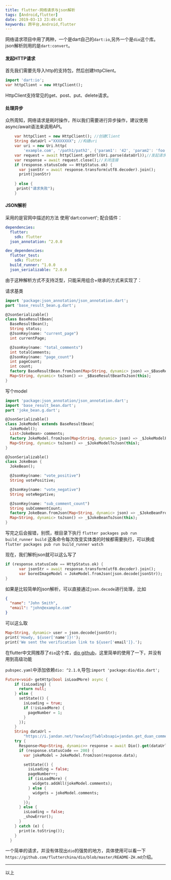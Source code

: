 ```yaml
---
title: flutter-网络请求与json解析
tags: [Android,flutter]
date: 2019-03-13 23:49:43
keywords: 跨平台,Android,flutter
---
```

网络请求项目中用了两种，一个是dart自己的`dart:io`,另外一个是`dio`这个库。
json解析则用的是`dart:convert`。
<!--more-->
#### 发起HTTP请求

首先我们需要先导入http的支持包，然后创建httpClient。

``` dart
import 'dart:io';
var httpClient = new HttpClient();
```

HttpClient支持常见的get、post、put、delete请求。

#### 处理异步
众所周知，网络请求是耗时操作，所以我们需要进行异步操作，建议使用async/await语法来调用API。
``` dart
    var httpClient = new HttpClient(); //创建Client
    String dataUrl ="XXXXXXXX"; //构建uri
    var uri = new Uri.http(
        'example.com', '/path1/path2', {'param1': '42', 'param2': 'foo'});//或者这么构建也可以
    var request = await httpClient.getUrl(Uri.parse(dataUrl));//发起请求
    var response = await request.close();//关闭连接
    if (response.statusCode == HttpStatus.ok) {
      var jsonStr = await response.transform(utf8.decoder).join();
      print(jsonStr)
      
    } else {
     print("请求失败");
    }
```

#### JSON解析
采用的是官网中描述的方法
使用'dart:convert';
配合插件：

``` yaml
dependencies:
  flutter:
    sdk: flutter
  json_annotation: ^2.0.0

dev_dependencies:
  flutter_test:
    sdk: flutter
  build_runner: ^1.0.0
  json_serializable: ^2.0.0
```

由于这种解析方式不支持泛型，只能采用组合+继承的方式来实现了：

请求基类

``` dart
import 'package:json_annotation/json_annotation.dart';
part 'base_result_bean.g.dart';

@JsonSerializable()
class BaseResultBean{
  BaseResultBean();
  String status;
  @JsonKey(name: "current_page")
  int currentPage;

  @JsonKey(name: "total_comments")
  int totalComments;
  @JsonKey(name: "page_count")
  int pageCount;
  int count;
  factory BaseResultBean.fromJson(Map<String, dynamic> json) =>_$BaseResultBeanFromJson(json);
  Map<String, dynamic> toJson() => _$BaseResultBeanToJson(this);
}

```

写个model
``` dart
import 'package:json_annotation/json_annotation.dart';
import 'base_result_bean.dart';
part 'joke_bean.g.dart';

@JsonSerializable()
class JokeModel extends BaseResultBean{
  JokeModel();
  List<JokeBean> comments;
  factory JokeModel.fromJson(Map<String, dynamic> json) => _$JokeModelFromJson(json);
  Map<String, dynamic> toJson() => _$JokeModelToJson(this);
}

@JsonSerializable()
class JokeBean {
  JokeBean();

  @JsonKey(name: "vote_positive")
  String votePositive;

  @JsonKey(name: "vote_negative")
  String voteNegative;

  @JsonKey(name: "sub_comment_count")
  String subCommentCount;
  factory JokeBean.fromJson(Map<String, dynamic> json) => _$JokeBeanFromJson(json);
  Map<String, dynamic> toJson() => _$JokeBeanToJson(this);
}
```

写完之后会报错，别慌，根目录下执行
`flutter packages pub run build_runner build`
这条命令每次改变实体类的时候都需要执行，可以换成
`flutter packages pub run build_runner watch`

现在，我们解析json就可以这么写了

``` dart
if (response.statusCode == HttpStatus.ok) {
      var jsonStr = await response.transform(utf8.decoder).join();
      var boredImageModel = JokeModel.fromJson(json.decode(jsonStr));
}
```

如果是比较简单的json解析，可以直接通过`json.decode`进行处理，比如
``` json
{
  "name": "John Smith",
  "email": "john@example.com"
}
```
可以这么取
``` dart
Map<String, dynamic> user = json.decode(jsonStr);
print('Howdy, ${user['name']}!');
print('We sent the verification link to ${user['email']}.');
```

在flutter中文网推荐了`dio`这个库，[dio github](https://github.com/flutterchina/dio)，这里简单的使用了一下，并没有用到高级功能

`pubspec.yaml`中添加依赖`dio: ^2.1.0`,导包:`import 'package:dio/dio.dart';`

``` dart
Future<void> getHttp(bool isLoadMore) async {
    if (isLoading) {
      return null;
    } else {
      setState(() {
        isLoading = true;
        if (!isLoadMore) {
          pageNumber = 1;
        }
      });
    }
    String dataUrl =
        "https://i.jandan.net/?oxwlxojflwblxbsapi=jandan.get_duan_comments&page=$pageNumber";
    try {
      Response<Map<String, dynamic>> response = await Dio().get(dataUrl);
      if (response.statusCode == 200) {
        var jokeModel = JokeModel.fromJson(response.data);

        setState(() {
          isLoading = false;
          pageNumber++;
          if (isLoadMore) {
            widgets.addAll(jokeModel.comments);
          } else {
            widgets = jokeModel.comments;
          }
        });
      } else {
        isLoading = false;
        _showError();
      }
    } catch (e) {
      print(e.toString());
    }
  }
```

一个简单的请求，并没有体现出`dio`的强势的地方，具体使用可以看一下`https://github.com/flutterchina/dio/blob/master/README-ZH.md`介绍。



----

以上